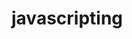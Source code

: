                                                                                                                                                                                  
# javascripting



